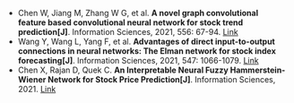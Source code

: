 * Chen W, Jiang M, Zhang W G, et al. <b>A novel graph convolutional feature based convolutional neural network for stock trend prediction[J]</b>. Information Sciences, 2021, 556: 67-94. [Link](https://www.sciencedirect.com/science/article/pii/S0020025520312342)
* Wang Y, Wang L, Yang F, et al. <b>Advantages of direct input-to-output connections in neural networks: The Elman network for stock index forecasting[J]</b>. Information Sciences, 2021, 547: 1066-1079. [Link](https://www.sciencedirect.com/science/article/pii/S0020025520309415)
* Chen X, Rajan D, Quek C. <b>An Interpretable Neural Fuzzy Hammerstein-Wiener Network for Stock Price Prediction[J]</b>. Information Sciences, 2021. [Link](https://www.sciencedirect.com/science/article/pii/S0020025521006678)